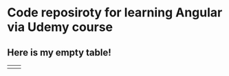 # Code reposiroty for learning Angular via Udemy course

## Here is my empty table!
|||
|--|--|
|||
